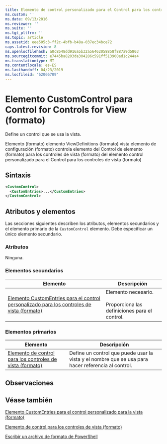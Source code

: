 ```yaml
---
title: Elemento de control personalizado para el Control para los controles de vista (formato) | Microsoft Docs
ms.custom: ''
ms.date: 09/13/2016
ms.reviewer: ''
ms.suite: ''
ms.tgt_pltfrm: ''
ms.topic: article
ms.assetid: eee505c3-ff2c-4bfb-b48a-037ec34bce72
caps.latest.revision: 8
ms.openlocfilehash: a0c8548dd916a5b32a56462058858f887a9d5803
ms.sourcegitcommit: e7445ba8203da304286c591ff513900ad1c244a4
ms.translationtype: MT
ms.contentlocale: es-ES
ms.lasthandoff: 04/23/2019
ms.locfileid: "62066709"
---
```

# <a name="customcontrol-element-for-control-for-controls-for-view-format"></a>Elemento CustomControl para Control for Controls for View (formato)

Define un control que se usa la vista.

Elemento (formato) elemento ViewDefinitions (formato) vista elemento de configuración (formato) controla elemento del Control de elemento (formato) para los controles de vista (formato) del elemento control personalizado para el Control para los controles de vista (formato)

## <a name="syntax"></a>Sintaxis

```xml
<CustomControl>
  <CustomEntries>...</CustomEntries>
</CustomControl>
```

## <a name="attributes-and-elements"></a>Atributos y elementos

Las secciones siguientes describen los atributos, elementos secundarios y el elemento primario de la `CustomControl` elemento. Debe especificar un único elemento secundario.

### <a name="attributes"></a>Atributos

Ninguna.

### <a name="child-elements"></a>Elementos secundarios

|Elemento|Descripción|
|-------------|-----------------|
|[Elemento CustomEntries para el control personalizado para los controles de vista (formato)](./customentries-element-for-customcontrol-for-controls-for-view-format.md)|Elemento necesario.<br /><br /> Proporciona las definiciones para el control.|

### <a name="parent-elements"></a>Elementos primarios

|Elemento|Descripción|
|-------------|-----------------|
|[Elemento de control para los controles de vista (formato)](./control-element-for-controls-for-view-format.md)|Define un control que puede usar la vista y el nombre que se usa para hacer referencia al control.|

## <a name="remarks"></a>Observaciones

## <a name="see-also"></a>Véase también

[Elemento CustomEntries para el control personalizado para la vista (formato)](./customentries-element-for-customcontrol-for-controls-for-configuration-format.md)

[Elemento de control para los controles de vista (formato)](./control-element-for-controls-for-view-format.md)

[Escribir un archivo de formato de PowerShell](./writing-a-powershell-formatting-file.md)
